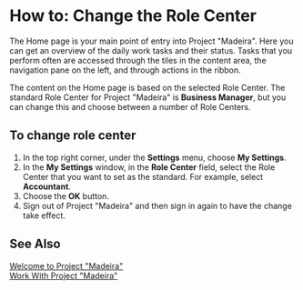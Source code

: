 <properties
	pageTitle="How to: Change the Role Center | Project “Madeira”"
    description="Describes how you can change the current role center."
	services="project-madeira"
	documentationCenter=""
	authors="SusanneWindfeldPedersen"/>

# How to: Change the Role Center
The Home page is your main point of entry into Project "Madeira". Here you can get an overview of the daily work tasks and their status. Tasks that you perform often are accessed through the tiles in the content area, the navigation pane on the left, and through actions in the ribbon.

The content on the Home page is based on the selected Role Center. The standard Role Center for Project "Madeira" is **Business Manager**, but you can change this and choose between a number of Role Centers.

## To change role center
1. In the top right corner, under the **Settings** menu, choose **My Settings**.
2. In the **My Settings** window, in the **Role Center** field, select the Role Center that you want to set as the standard. For example, select **Accountant**.
3. Choose the **OK** button.
4. Sign out of Project "Madeira" and then sign in again to have the change take effect.

## See Also
[Welcome to Project "Madeira"](madeira-get-started.md)  
[Work With Project "Madeira"](ui-work-product.md)  
